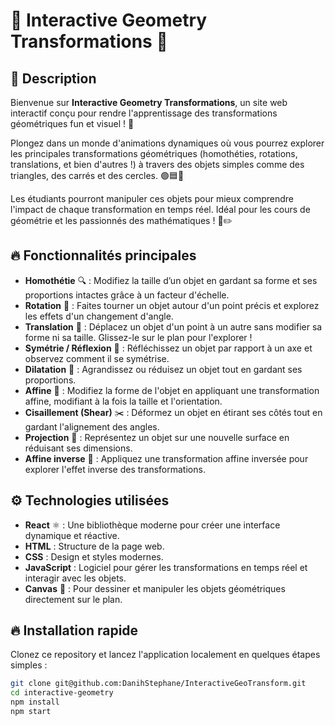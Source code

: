 # 🌟 Interactive Geometry Transformations 🌟

## 🚀 Description

Bienvenue sur **Interactive Geometry Transformations**, un site web interactif conçu pour rendre l'apprentissage des transformations géométriques fun et visuel ! 🎨

Plongez dans un monde d'animations dynamiques où vous pourrez explorer les principales transformations géométriques (homothéties, rotations, translations, et bien d'autres !) à travers des objets simples comme des triangles, des carrés et des cercles. 🟢🟦🔺

Les étudiants pourront manipuler ces objets pour mieux comprendre l'impact de chaque transformation en temps réel. Idéal pour les cours de géométrie et les passionnés des mathématiques ! 📐✏️

## 🔥 Fonctionnalités principales

- **Homothétie** 🔍 : Modifiez la taille d’un objet en gardant sa forme et ses proportions intactes grâce à un facteur d'échelle.
- **Rotation** 🔄 : Faites tourner un objet autour d'un point précis et explorez les effets d'un changement d'angle.
- **Translation** 🚀 : Déplacez un objet d'un point à un autre sans modifier sa forme ni sa taille. Glissez-le sur le plan pour l'explorer !
- **Symétrie / Réflexion** 🔁 : Réfléchissez un objet par rapport à un axe et observez comment il se symétrise.
- **Dilatation** 📏 : Agrandissez ou réduisez un objet tout en gardant ses proportions.
- **Affine** 🧩 : Modifiez la forme de l'objet en appliquant une transformation affine, modifiant à la fois la taille et l'orientation.
- **Cisaillement (Shear)** ✂️ : Déformez un objet en étirant ses côtés tout en gardant l'alignement des angles.
- **Projection** 📐 : Représentez un objet sur une nouvelle surface en réduisant ses dimensions.
- **Affine inverse** 🔄 : Appliquez une transformation affine inversée pour explorer l'effet inverse des transformations.

## ⚙️ Technologies utilisées

- **React** ⚛️ : Une bibliothèque moderne pour créer une interface dynamique et réactive.
- **HTML** : Structure de la page web.
- **CSS** : Design et styles modernes.
- **JavaScript** : Logiciel pour gérer les transformations en temps réel et interagir avec les objets.
- **Canvas** 🎨 : Pour dessiner et manipuler les objets géométriques directement sur le plan.

## 🔥 Installation rapide

Clonez ce repository et lancez l'application localement en quelques étapes simples :

```bash
git clone git@github.com:DanihStephane/InteractiveGeoTransform.git
cd interactive-geometry
npm install
npm start
